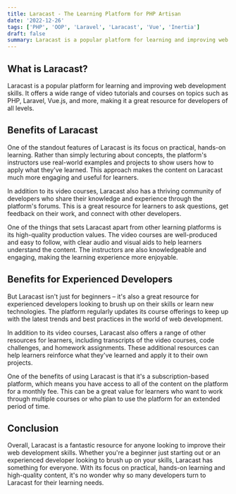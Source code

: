 ```yaml
---
title: Laracast - The Learning Platform for PHP Artisan
date: '2022-12-26'
tags: ['PHP', 'OOP', 'Laravel', 'Laracast', 'Vue', 'Inertia']
draft: false
summary: Laracast is a popular platform for learning and improving web development skills. .
---
```


## What is Laracast?

Laracast is a popular platform for learning and improving web development skills. It offers a wide range of video tutorials and courses on topics such as PHP, Laravel, Vue.js, and more, making it a great resource for developers of all levels.

## Benefits of Laracast

One of the standout features of Laracast is its focus on practical, hands-on learning. Rather than simply lecturing about concepts, the platform's instructors use real-world examples and projects to show users how to apply what they've learned. This approach makes the content on Laracast much more engaging and useful for learners.

In addition to its video courses, Laracast also has a thriving community of developers who share their knowledge and experience through the platform's forums. This is a great resource for learners to ask questions, get feedback on their work, and connect with other developers.

One of the things that sets Laracast apart from other learning platforms is its high-quality production values. The video courses are well-produced and easy to follow, with clear audio and visual aids to help learners understand the content. The instructors are also knowledgeable and engaging, making the learning experience more enjoyable.

## Benefits for Experienced Developers

But Laracast isn't just for beginners – it's also a great resource for experienced developers looking to brush up on their skills or learn new technologies. The platform regularly updates its course offerings to keep up with the latest trends and best practices in the world of web development.

In addition to its video courses, Laracast also offers a range of other resources for learners, including transcripts of the video courses, code challenges, and homework assignments. These additional resources can help learners reinforce what they've learned and apply it to their own projects.

One of the benefits of using Laracast is that it's a subscription-based platform, which means you have access to all of the content on the platform for a monthly fee. This can be a great value for learners who want to work through multiple courses or who plan to use the platform for an extended period of time.

## Conclusion

Overall, Laracast is a fantastic resource for anyone looking to improve their web development skills. Whether you're a beginner just starting out or an experienced developer looking to brush up on your skills, Laracast has something for everyone. With its focus on practical, hands-on learning and high-quality content, it's no wonder why so many developers turn to Laracast for their learning needs.
